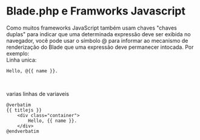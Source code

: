 # Blade.php e Framworks Javascript
Como muitos frameworks JavaScript também usam chaves "chaves duplas" para indicar que uma determinada expressão deve ser exibida no navegador, 
você pode usar o símbolo @ para informar ao mecanismo de renderização do Blade que uma expressão deve permanecer intocada. Por exemplo:
<br>
Linha unica:

```
Hello, @{{ name }}.
```
<br>

varias linhas de variaveis

```
@verbatim
{{ titlejs }}
    <div class="container">
        Hello, {{ name }}.
    </div>
@endverbatim
```

